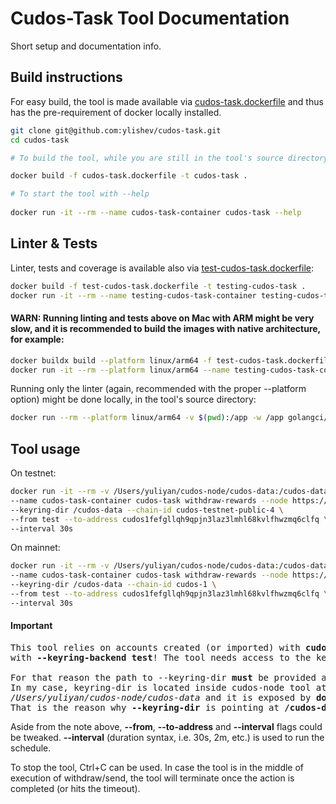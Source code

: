# Cudos-Task Tool Documentation
Short setup and documentation info.

## Build instructions
For easy build, the tool is made available via [cudos-task.dockerfile](cudos-task.dockerfile) and thus has the pre-requirement of docker locally installed.

```bash
git clone git@github.com:ylishev/cudos-task.git 
cd cudos-task

# To build the tool, while you are still in the tool's source directory, you have to run:

docker build -f cudos-task.dockerfile -t cudos-task .

# To start the tool with --help
 
docker run -it --rm --name cudos-task-container cudos-task --help
```

## Linter & Tests

Linter, tests and coverage is available also via [test-cudos-task.dockerfile](test-cudos-task.dockerfile):
```bash
docker build -f test-cudos-task.dockerfile -t testing-cudos-task .
docker run -it --rm --name testing-cudos-task-container testing-cudos-task
```
#### WARN: Running linting and tests above on Mac with ARM might be very slow, and it is recommended to build the images with native architecture, for example:

```bash
docker buildx build --platform linux/arm64 -f test-cudos-task.dockerfile -t testing-cudos-task .
docker run -it --rm --platform linux/arm64 --name testing-cudos-task-container testing-cudos-task
```

Running only the linter (again, recommended with the proper --platform option) might be done locally, in the tool's source directory:
```bash
docker run --rm --platform linux/arm64 -v $(pwd):/app -w /app golangci/golangci-lint:v1.59.1 golangci-lint run ./...
```

## Tool usage

On testnet:
```bash
docker run -it --rm -v /Users/yuliyan/cudos-node/cudos-data:/cudos-data \
--name cudos-task-container cudos-task withdraw-rewards --node https://rpc.testnet.cudos.org:443 \
--keyring-dir /cudos-data --chain-id cudos-testnet-public-4 \
--from test --to-address cudos1fefgllqh9qpjn3laz3lmhl68kvlfhwzmq6clfq \
--interval 30s
```

On mainnet:
```bash
docker run -it --rm -v /Users/yuliyan/cudos-node/cudos-data:/cudos-data \
--name cudos-task-container cudos-task withdraw-rewards --node https://rpc.cudos.org:443 \
--keyring-dir /cudos-data --chain-id cudos-1 \
--from test --to-address cudos1fefgllqh9qpjn3laz3lmhl68kvlfhwzmq6clfq \
--interval 30s
```

#### Important
<pre>
This tool relies on accounts created (or imported) with <b>cudos-node</b> and have being tested
with <b>--keyring-backend test</b>! The tool needs access to the keys, stored in the keyring backend.

For that reason the path to --keyring-dir <b>must</b> be provided and mounted via docker's <b>-v</b> option.
In my case, keyring-dir is located inside cudos-node tool at:
<i>/Users/yuliyan/cudos-node/cudos-data</i> and it is exposed by <b>docker</b> as /cudos-data.
That is the reason why <b>--keyring-dir</b> is pointing at <b>/cudos-data</b> location.
</pre>

Aside from the note above, **--from**, **--to-address** and **--interval** flags could be tweaked.
**--interval** (duration syntax, i.e. 30s, 2m, etc.) is used to run the schedule.

To stop the tool, Ctrl+C can be used. In case the tool is in the middle of execution of withdraw/send,
the tool will terminate once the action is completed (or hits the timeout).